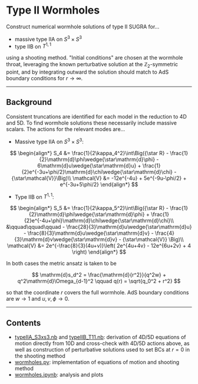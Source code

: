 # Type II Wormholes

Construct numerical wormhole solutions of type II SUGRA for...
 - massive type IIA on $S^3\times S^3$
 - type IIB on $T^{1,1}$

using a shooting method. "Initial conditions" are chosen at the wormhole throat, leveraging the known perturbative solution at the $\mathbb{Z}_2$-symmetric point, and by integrating outward the solution should match to AdS boundary conditions for $r\to\infty$.

---
## Background
Consistent truncations are identified for each model in the reduction to 4D and 5D. To find wormhole solutions these necessarily include massive scalars. The actions for the relevant modes are...


- Massive type IIA on $S^3\times S^3$:

$$ \begin{align*}
    S_4 &= \frac{1}{2\kappa_4^2}\int\Big({\star R} - \frac{1}{2}\mathrm{d}\phi\wedge{\star\mathrm{d}\phi} - 6\mathrm{d}u\wedge{\star\mathrm{d}u} + \frac{1}{2}e^{-3u+\phi/2}\mathrm{d}\chi\wedge{\star\mathrm{d}\chi} - {\star\mathcal{V}}\Big)\\
    \mathcal{V} &= -12e^{-4u} + 5e^{-9u-\phi/2} + e^{-3u+5\phi/2}
\end{align*} $$

- Type IIB on $T^{1,1}$:

$$ \begin{align*}
    S_5 &= \frac{1}{2\kappa_5^2}\int\Big({\star R} - \frac{1}{2}\mathrm{d}\phi\wedge{\star\mathrm{d}\phi} + \frac{1}{2}e^{-4u+\phi}\mathrm{d}\chi\wedge{\star\mathrm{d}\chi}\\
    &\qquad\qquad\qquad - \frac{28}{3}\mathrm{d}u\wedge{\star\mathrm{d}u} - \frac{8}{3}\mathrm{d}u\wedge{\star\mathrm{d}v} - \frac{4}{3}\mathrm{d}v\wedge{\star\mathrm{d}v} - {\star\mathcal{V}} \Big)\\
    \mathcal{V} &= 2e^{-\frac{8}{3}(4u+v)}\left( 2e^{4u+4v} - 12e^{6u+2v} + 4 \right)
\end{align*} $$

In both cases the metric ansatz is taken to be

$$ \mathrm{d}s_d^2 = \frac{\mathrm{d}{r^2}}{q^2w} + q^2\mathrm{d}\Omega_{d-1}^2 \qquad q(r) = \sqrt{q_0^2 + r^2} $$

so that the coordinate $r$ covers the full wormhole. AdS boundary conditions are $w\to1$ and $u,v,\phi\to0$.


---
## Contents
- [typeIIA_S3xs3.nb]() and [typeIIB_T11.nb](): derivation of 4D/5D equations of motion directly from 10D and cross-check with 4D/5D actions above, as well as construction of perturbative solutions used to set BCs at $r=0$ in the shooting method
- [wormholes.py](): implementation of equations of motion and shooting method
- [wormholes.ipynb](): analysis and plots
